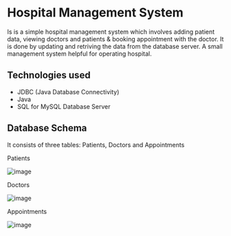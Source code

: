 # Hospital Management System
Is is a simple hospital management system which involves adding patient data, viewing doctors and patients & booking appointment with the doctor. It is done by updating and retriving the data from the database server. A small management system helpful for operating hospital.
## Technologies used
- JDBC (Java Database Connectivity)
- Java 
- SQL for MySQL Database Server
## Database Schema
It consists of three tables: Patients, Doctors and Appointments

Patients 

![image](https://github.com/kalyanikakade123/HospitalManagementSystem/assets/86308103/fffb332d-28c7-4d15-837a-628f443dba8e)

Doctors

![image](https://github.com/kalyanikakade123/HospitalManagementSystem/assets/86308103/73f2e786-4bf1-4276-9b3b-af20d1c9150f)

Appointments

![image](https://github.com/kalyanikakade123/HospitalManagementSystem/assets/86308103/1edef787-a5f0-4841-9211-854d295d8c93)
